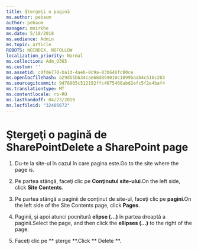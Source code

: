 ```yaml
---
title: Ştergeţi o pagină
ms.author: pebaum
author: pebaum
manager: mnirkhe
ms.date: 5/18/2018
ms.audience: Admin
ms.topic: article
ROBOTS: NOINDEX, NOFOLLOW
localization_priority: Normal
ms.collection: Adm_O365
ms.custom: ''
ms.assetid: c0fde770-ba1d-4aeb-8c9a-83b646fc80ce
ms.openlocfilehash: a29d55b634cae68d859010c1099baab4c516c203
ms.sourcegitcommit: 9d78905c512192ffc4675468abd2efc5f2e4baf4
ms.translationtype: MT
ms.contentlocale: ro-RO
ms.lasthandoff: 04/23/2019
ms.locfileid: "32405672"
---
```

# <a name="delete-a-sharepoint-page"></a><span data-ttu-id="17137-102">Ştergeţi o pagină de SharePoint</span><span class="sxs-lookup"><span data-stu-id="17137-102">Delete a SharePoint page</span></span>

1. <span data-ttu-id="17137-103">Du-te la site-ul în cazul în care pagina este.</span><span class="sxs-lookup"><span data-stu-id="17137-103">Go to the site where the page is.</span></span>
    
2. <span data-ttu-id="17137-104">Pe partea stângă, faceţi clic pe **Conţinutul site-ului**.</span><span class="sxs-lookup"><span data-stu-id="17137-104">On the left side, click **Site Contents**.</span></span> 
    
3. <span data-ttu-id="17137-105">Pe partea stângă a paginii de conţinut de site-ul, faceţi clic pe **pagini**.</span><span class="sxs-lookup"><span data-stu-id="17137-105">On the left side of the Site Contents page, click **Pages**.</span></span> 
    
4. <span data-ttu-id="17137-106">Paginii, şi apoi atunci pocnitură **elipse (...)** în partea dreaptă a paginii.</span><span class="sxs-lookup"><span data-stu-id="17137-106">Select the page, and then click the **ellipses (...)** to the right of the page.</span></span> 
    
5. <span data-ttu-id="17137-107">Faceţi clic pe \*\* şterge \*\*.</span><span class="sxs-lookup"><span data-stu-id="17137-107">Click \*\* Delete \*\*.</span></span> 
    

